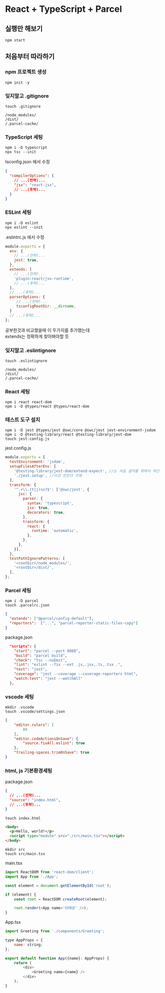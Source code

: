# React + TypeScript + Parcel

## 실행만 해보기

```shell
npm start  
```

## 처음부터 따라하기

### npm 프로젝트 생성

```shell
npm init -y  
```

### 잊지말고 .gitignore

```shell
touch .gitignore
```

```.gitignore
/node_modules/
/dist/
/.parcel-cache/
```

### TypeScript 세팅

```shell
npm i -D typescript  
npx tsc --init  
```

tsconfig.json 에서 수정

```json
{
  "compilerOptions": {
    // ...(전략)...
    "jsx": "react-jsx",
    // ...(후략)...
  }
}
```

### ESLint 세팅

```shell
npm i -D eslint  
npx eslint --init
```

.eslintrc.js 에서 수정

```js
module.exports = {
  env: {
    // ...(전략)...
    jest: true,
  },
  extends: [
    // ...(전략)...
    'plugin:react/jsx-runtime',
    // ...(후략)...
  ],
  // ...(후략)...
  parserOptions: {
     // ...(전략)...
     tsconfigRootDir: __dirname,  	
  }
  // ...(후략)...
};
```

공부한것과 비교했을때 이 두가지를 추가했는데  
extends는 정확하게 찾아봐야할 듯  

### 잊지말고 .eslintignore

```shell
touch .eslintignore
```

```.eslintignore
/node_modules/
/dist/
/.parcel-cache/
```

### React 세팅

```shell
npm i react react-dom  
npm i -D @types/react @types/react-dom
```

### 테스트 도구 설치

```shell
npm i -D jest @types/jest @swc/core @swc/jest jest-environment-jsdom 
npm i -D @testing-library/react @testing-library/jest-dom  
touch jest.config.js
```


jest.config.js


```js
module.exports = {
  testEnvironment: 'jsdom',
  setupFilesAfterEnv: [
    '@testing-library/jest-dom/extend-expect', //는 사실 설치를 위에서 하긴 함
    './jest.setup', //이건 안쓴다 지워
  ],
  transform: {
    '^.+\\.(t|j)sx?$': ['@swc/jest', {
      jsc: {
        parser: {
          syntax: 'typescript',
          jsx: true,
          decorators: true,
        },
        transform: {
          react: {
            runtime: 'automatic',
          },
        },
      },
    }],
  },
  testPathIgnorePatterns: [
    '<rootDir>/node_modules/',
    '<rootDir>/dist/',
  ],
};
```

### Parcel 세팅

```shell
npm i -D parcel
touch .parcelrc.json
```

```json
{
  "extends": ["@parcel/config-default"],
  "reporters":  ["...", "parcel-reporter-static-files-copy"]
}
```

package.json

```json
  "scripts": {
    "start": "parcel --port 8080",
    "build": "parcel build", 
    "check": "tsc --noEmit", 
    "lint": "eslint --fix --ext .js,.jsx,.ts,.tsx .",
    "test": "jest",
    "coverage": "jest --coverage --coverage-reporters html",
    "watch:test": "jest --watchAll"
  },
```

### vscode 세팅

```shell
mkdir .vscode  
touch .vscode/settings.json  
```

```json
{
    "editor.rulers": [
        80
    ],
    "editor.codeActionsOnSave": {
        "source.fixAll.eslint": true
    },
    "trailing-spaces.trimOnSave": true
}
```

### html, js 기본환경세팅

package.json

```json
{
  // ...(전략)...
  "source": "index.html",
  // ...(후략)...
}
```

```shell
touch index.html
```

```html
<body>
  <p>Hello, world!</p>
  <script type="module" src="./src/main.tsx"></script>
</body>
```

```shell
mkdir src
touch src/main.tsx
```

main.tsx

```js
import ReactDOM from 'react-dom/client';
import App from './App';

const element = document.getElementById('root');

if (element) {
	const root = ReactDOM.createRoot(element);

	root.render(<App name='이태성' />);
}
```

App.tsx

```js
import Greeting from './components/Greeting';

type AppProps = {
	name: string;
};

export default function App({name}: AppProps) {
	return (
		<div>
			<Greeting name={name} />
		</div>
	);
}
```
